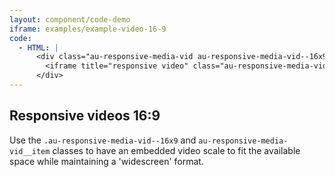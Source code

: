 ```yaml
---
layout: component/code-demo
iframe: examples/example-video-16-9
code:
  - HTML: |
      <div class="au-responsive-media-vid au-responsive-media-vid--16x9">
        <iframe title="responsive video" class="au-responsive-media-vid__item" frameborder="0" src="#"></iframe>
      </div>
---
```

## Responsive videos 16:9

Use the `.au-responsive-media-vid--16x9` and `au-responsive-media-vid__item` classes to have an embedded video scale to fit the available space while maintaining a 'widescreen' format.
